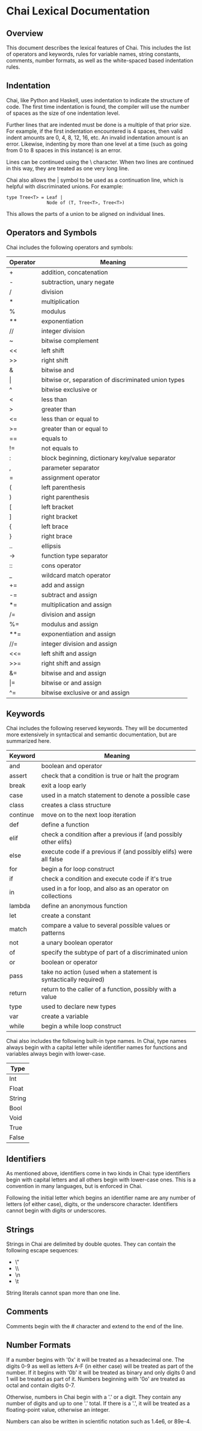 # Chai Lexical Documentation

## Overview

This document describes the lexical features of Chai.  This includes the list
of operators and keywords, rules for variable names, string constants, comments,
number formats, as well as the white-spaced based indentation rules.

## Indentation

Chai, like Python and Haskell, uses indentation to indicate the structure of
code.  The first time indentation is found, the compiler will use the number
of spaces as the size of one indentation level.

Further lines that are indented must be done is a multiple of that prior size.
For example, if the first indentation encountered is 4 spaces, then valid
indent amounts are 0, 4, 8, 12, 16, etc.  An invalid indentation amount is an
error.  Likewise, indenting by more than one level at a time (such as going from
0 to 8 spaces in this instance) is an error.

Lines can be continued using the \ character.  When two lines are continued in
this way, they are treated as one very long line.

Chai also allows the | symbol to be used as a continuation line, which is
helpful with discriminated unions.  For example:

```
type Tree<T> = Leaf |
               Node of (T, Tree<T>, Tree<T>)
```

This allows the parts of a union to be aligned on individual lines.


## Operators and Symbols

Chai includes the following operators and symbols:

| Operator    | Meaning |
| -------- | ------- |
| + | addition, concatenation |
| - | subtraction, unary negate |
| / | division |
| * | multiplication |
| % | modulus |
| ** | exponentiation |
| // | integer division |
| ~ | bitwise complement |
| << | left shift |
| >> | right shift |
| & | bitwise and |
| \| | bitwise or, separation of discriminated union types |
| ^ | bitwise exclusive or |
| < | less than |
| > | greater than |
| <= | less than or equal to |
| >= | greater than or equal to |
| == | equals to |
| != | not equals to |
| : | block beginning, dictionary key/value separator |
| , | parameter separator |
| = | assignment operator |
| ( | left parenthesis |
| ) | right parenthesis |
| [ | left bracket |
| ] | right bracket |
| { | left brace |
| } | right brace |
| .. | ellipsis |
| -> | function type separator |
| :: | cons operator |
| _ | wildcard match operator |
| += | add and assign |
| -= | subtract and assign |
| \*= | multiplication and assign |
| /= | division and assign |
| %= | modulus and assign |
| \*\*= | exponentiation and assign |
| //= | integer division and assign |
| <<= | left shift and assign |
| >>= | right shift and assign |
| &= | bitwise and and assign |
| \|= | bitwise or and assign |
| ^= | bitwise exclusive or and assign |

## Keywords

Chai includes the following reserved keywords.  They will
be documented more extensively in syntactical and semantic
documentation, but are summarized here.

| Keyword | Meaning |
| -------- | ------- |
| and | boolean and operator |
| assert | check that a condition is true or halt the program |
| break | exit a loop early |
| case | used in a match statement to denote a possible case |
| class | creates a class structure |
| continue | move on to the next loop iteration |
| def | define a function |
| elif | check a condition after a previous if (and possibly other elifs) |
| else | execute code if a previous if (and possibly elifs) were all false |
| for | begin a for loop construct |
| if | check a condition and execute code if it's true |
| in | used in a for loop, and also as an operator on collections |
| lambda | define an anonymous function |
| let | create a constant |
| match | compare a value to several possible values or patterns |
| not | a unary boolean operator |
| of | specify the subtype of part of a discriminated union |
| or | boolean or operator |
| pass | take no action (used when a statement is syntactically required) |
| return | return to the caller of a function, possibly with a value |
| type | used to declare new types |
| var | create a variable |
| while | begin a while loop construct |

Chai also includes the following built-in type names.  In Chai, type names
always begin with a capital letter while identifier names for functions
and variables always begin with lower-case.

| Type |
| -------- |
| Int |
| Float |
| String |
| Bool |
| Void |
| True |
| False |


## Identifiers

As mentioned above, identifiers come in two kinds in Chai: type identifiers
begin with capital letters and all others begin with lower-case ones.  This is a
convention in many languages, but is enforced in Chai.

Following the initial letter which begins an identifier name are any number of
letters (of either case), digits, or the underscore character.  Identifiers
cannot begin with digits or underscores.

## Strings

Strings in Chai are delimited by double quotes.  They can contain the following
escape sequences:
 - \\"
 - \\\\
 - \\n
 - \\t

String literals cannot span more than one line.

## Comments

Comments begin with the \# character and extend to the end of the line.


## Number Formats

If a number begins with '0x' it will be treated as a hexadecimal one.  The
digits 0-9 as well as letters A-F (in either case) will be treated as part
of the number.  If it begins with '0b' it will be treated as binary and only
digits 0 and 1 will be treated as part of it.  Numbers beginning with '0o'
are treated as octal and contain digits 0-7.

Otherwise, numbers in Chai begin with a '.' or a digit.  They contain any number
of digits and up to one '.' total.  If there is a '.', it will be treated as
a floating-point value, otherwise an integer.

Numbers can also be written in scientific notation such as 1.4e6, or 89e-4.


